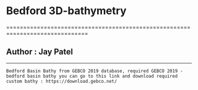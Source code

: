 # Bedford 3D-bathymetry
==============================================================================
## Author : Jay Patel 
------------------------------------------------------------------------------

`Bedford Basin Bathy from GEBCO 2019 database, required GEBCO 2019 - bedford basin bathy you can go to this link and download required custom bathy : https://download.gebco.net/`
